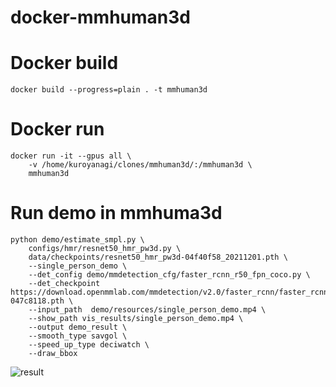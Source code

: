 # docker-mmhuman3d

# Docker build

```
docker build --progress=plain . -t mmhuman3d
```

# Docker run

```
docker run -it --gpus all \
    -v /home/kuroyanagi/clones/mmhuman3d/:/mmhuman3d \
    mmhuman3d
```

# Run demo in mmhuma3d

```
python demo/estimate_smpl.py \
    configs/hmr/resnet50_hmr_pw3d.py \
    data/checkpoints/resnet50_hmr_pw3d-04f40f58_20211201.pth \
    --single_person_demo \
    --det_config demo/mmdetection_cfg/faster_rcnn_r50_fpn_coco.py \
    --det_checkpoint https://download.openmmlab.com/mmdetection/v2.0/faster_rcnn/faster_rcnn_r50_fpn_1x_coco/faster_rcnn_r50_fpn_1x_coco_20200130-047c8118.pth \
    --input_path  demo/resources/single_person_demo.mp4 \
    --show_path vis_results/single_person_demo.mp4 \
    --output demo_result \
    --smooth_type savgol \
    --speed_up_type deciwatch \
    --draw_bbox
```
![result](https://github.com/Keiku/docker-mmhuman3d/blob/main/vis_results/single_person_demo.gif?raw=true)
